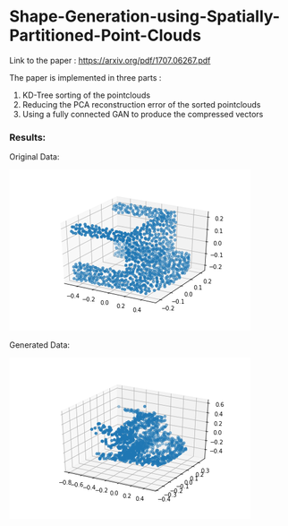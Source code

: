 # Shape-Generation-using-Spatially-Partitioned-Point-Clouds

Link to the paper : https://arxiv.org/pdf/1707.06267.pdf

The paper is implemented in three parts :

1. KD-Tree sorting of the pointclouds
2. Reducing the PCA reconstruction error of the sorted pointclouds
3. Using a fully connected GAN to produce the compressed vectors

### Results:

Original Data:

![alt text](https://github.com/smit-r/Shape-Generation-using-Spatially-Partitioned-Point-Clouds/blob/main/org_chair.png?raw=true)

Generated Data:

![alt text](https://github.com/smit-r/Shape-Generation-using-Spatially-Partitioned-Point-Clouds/blob/main/gen_chair.png?raw=true)


